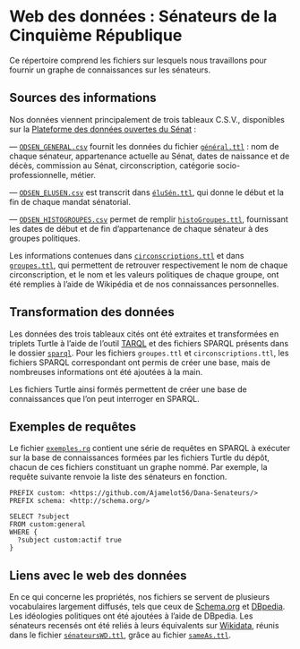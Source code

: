 # Web des données : Sénateurs de la Cinquième République

Ce répertoire comprend les fichiers sur lesquels nous travaillons pour fournir un graphe de connaissances sur les sénateurs.

## Sources des informations

Nos données viennent principalement de trois tableaux C.S.V., disponibles sur la [Plateforme des données ouvertes du Sénat](https://data.senat.fr/les-senateurs/) :

  — [`ODSEN_GENERAL.csv`](./csv/ODSEN_GENERAL.csv) fournit les données du fichier [`général.ttl`](./ttl/général.ttl) : nom de chaque sénateur, appartenance actuelle au Sénat, dates de naissance et de décès, commission au Sénat, circonscription, catégorie socio-professionnelle, métier.

  — [`ODSEN_ELUSEN.csv`](./csv/ODSEN_ELUSEN.csv) est transcrit dans [`éluSén.ttl`](./ttl/éluSén.ttl), qui donne le début et la fin de chaque mandat sénatorial.

  — [`ODSEN_HISTOGROUPES.csv`](./csv/ODSEN_HISTOGROUPES.csv) permet de remplir [`histoGroupes.ttl`](./ttl/histoGroupes.ttl), fournissant les dates de début et de fin d’appartenance de chaque sénateur à des groupes politiques.

Les informations contenues dans [`circonscriptions.ttl`](./ttl/circonscriptions.ttl) et dans [`groupes.ttl`](./ttl/groupes.ttl), qui permettent de retrouver respectivement le nom de chaque circonscription, et le nom et les valeurs politiques de chaque groupe, ont été remplies à l’aide de Wikipédia et de nos connaissances personnelles.

## Transformation des données

Les données des trois tableaux cités ont été extraites et transformées en triplets Turtle à l’aide de l’outil [TARQL](https://github.com/tarql/tarql) et des fichiers SPARQL présents dans le dossier [`sparql`](./sparql). Pour les fichiers `groupes.ttl` et `circonscriptions.ttl`, les fichiers SPARQL correspondant ont permis de créer une base, mais de nombreuses informations ont été ajoutées à la main.

Les fichiers Turtle ainsi formés permettent de créer une base de connaissances que l’on peut interroger en SPARQL.

## Exemples de requêtes

Le fichier [`exemples.rq`](./exemples.rq) contient une série de requêtes en SPARQL à exécuter sur la base de connaissances formées par les fichiers Turtle du dépôt, chacun de ces fichiers constituant un graphe nommé. Par exemple, la requête suivante renvoie la liste des sénateurs en fonction.

```tarql
PREFIX custom: <https://github.com/Ajamelot56/Dana-Senateurs/>
PREFIX schema: <http://schema.org/>

SELECT ?subject
FROM custom:general
WHERE {
  ?subject custom:actif true
}
```

## Liens avec le web des données

En ce qui concerne les propriétés, nos fichiers se servent de plusieurs vocabulaires largement diffusés, tels que ceux de [Schema.org](https://schema.org/) et [DBpedia](https://www.dbpedia.org/). Les idéologies politiques ont été ajoutées à l’aide de DBpedia. Les sénateurs recensés ont été reliés à leurs équivalents sur [Wikidata](https://www.wikidata.org/wiki/Wikidata:Main_Page), réunis dans le fichier [`sénateursWD.ttl`](./ttl/sénateursWD.ttl), grâce au fichier [`sameAs.ttl`](./ttl/sameAs.ttl).